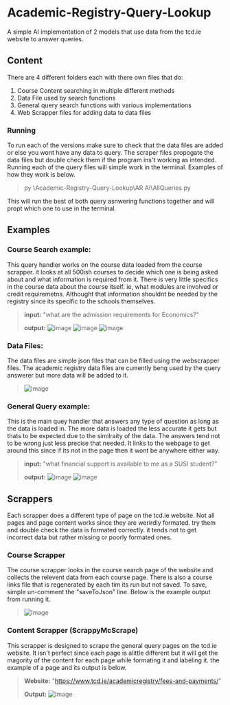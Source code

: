 # Academic-Registry-Query-Lookup
A simple AI implementation of 2 models that use data from the tcd.ie website to answer queries.

## Content
There are 4 different folders each with there own files that do:
1. Course Content searching in multiple different methods
2. Data File used by search functions
3. General query search functions with various implementations
4. Web Scrapper files for adding data to data files

### Running
  To run each of the versions make sure to check that the data files are added or else you wont have any data to query. The scraper files propogate the data files but double check them if the program ins't working as intended.
Running each of the query files will simple work in the terminal. Examples of how they work is below.
> py \Academic-Registry-Query-Lookup\AR AI\AllQueries.py
> 
This will run the best of both query asnwering functions together and will propt which one to use in the terminal.

## Examples
### Course Search example:
  This query handler works on the course data loaded from the course scrapper. it looks at all 500ish courses to decide which one is being asked about and what information is required from it. There is very little specifics in the course data about the course itself. ie, what modules are involved or credit requiremetns. Althought that information shouldnt be needed by the registry since its specific to the schools themselves.
> **input:** "what are the admission requirements for Economics?"
> 
> **output:** ![image](https://github.com/WilliamWalshDowd/Academic-Registry-Query-Lookup/assets/99445178/24ec5997-9dbe-4f62-8a6a-68a4f2c51847)
> ![image](https://github.com/WilliamWalshDowd/Academic-Registry-Query-Lookup/assets/99445178/46760c64-bd2d-4317-aafd-db62a9a38a24)
> ![image](https://github.com/WilliamWalshDowd/Academic-Registry-Query-Lookup/assets/99445178/72db878d-f602-4307-9d49-d329e85f5644)
### Data Files:
  The data files are simple json files that can be filled using the webscrapper files. The academic registry data files are currently beng used by the query answerer but more data will be added to it.
> ![image](https://github.com/WilliamWalshDowd/Academic-Registry-Query-Lookup/assets/99445178/be99a9ac-1a20-4d90-9af1-67fe8b8a9720)
### General Query example:
  This is the main quey handler that answers any type of question as long as the data is loaded in. The more data is loaded the less accurate it gets but thats to be expected due to the similraity of the data. The answers tend not to be wrong just less precise that needed. It links to the webpage to get around this since if its not in the page then it wont be anywhere either way.
> **input:** "what financial support is available to me as a SUSI student?"
>
> **output:** ![image](https://github.com/WilliamWalshDowd/Academic-Registry-Query-Lookup/assets/99445178/a8b19364-810f-4dab-a608-0477322e4d59)
> ![image](https://github.com/WilliamWalshDowd/Academic-Registry-Query-Lookup/assets/99445178/b76c09dc-c086-4e37-aa28-81731ec1d670)
>
## Scrappers
  Each scrapper does a different type of page on the tcd.ie website. Not all pages and page content works since they are werirdly formated. try them and double check the data is formated correctly. it tends not to get incorrect data but rather missing or poorly formated ones.
### Course Scrapper
  The course scrapper looks in the course search page of the website and collects the relevent data from each course page. There is also a course links file that is regenerated by each tim its run but not saved. To save, simple un-comment the "saveToJson" line. Below is the example output from running it.
> ![image](https://github.com/WilliamWalshDowd/Academic-Registry-Query-Lookup/assets/99445178/cdbf75a1-7f5f-4451-a292-6ad01ac957a5)
### Content Scrapper (ScrappyMcScrape)
  This scrapper is designed to scrape the general query pages on the tcd.ie website. It isn't perfect since each page is alittle different but it will get the magority of the content for each page while formating it and labeling it. the example of a page and its output is below.
> **Website:** "https://www.tcd.ie/academicregistry/fees-and-payments/"
> 
> **Output:** ![image](https://github.com/WilliamWalshDowd/Academic-Registry-Query-Lookup/assets/99445178/aba8ac2a-34da-48ff-969f-bc62eb643be0)
